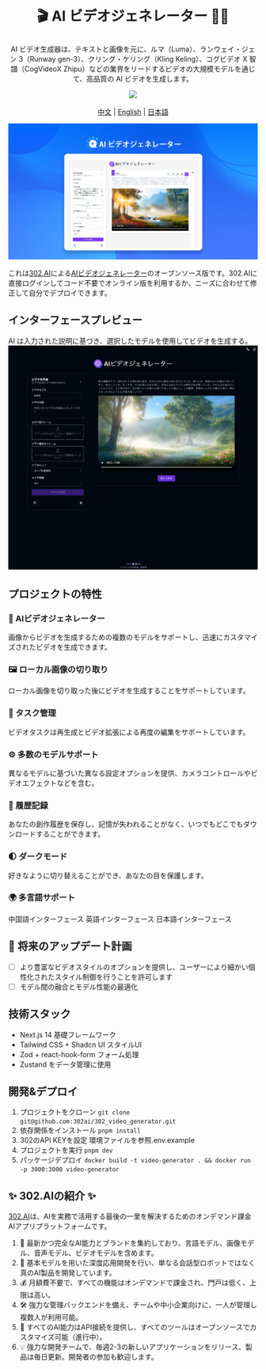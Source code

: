 # <p align="center">🎬 AI ビデオジェネレーター 🚀✨</p>

<p align="center">AI ビデオ生成器は、テキストと画像を元に、ルマ（Luma）、ランウェイ・ジェン 3（Runway gen-3）、クリング・ケリング（Kling Keling）、コグビデオ X 智譜（CogVideoX Zhipu）などの業界をリードするビデオの大規模モデルを通じて、高品質の AI ビデオを生成します。</p>

<p align="center"><a href="https://302.ai/ja/tools/vgen/" target="blank"><img src="https://file.302ai.cn/gpt/imgs/github/302_badge.png" /></a></p >

<p align="center"><a href="README_zh.md">中文</a> | <a href="README.md">English</a> | <a href="README_ja.md">日本語</a></p>

![v-gen](docs/AI视频生成器jp.png)

これは[302.AI](https://302.ai)による[AIビデオジェネレーター](https://302.ai/tools/vgen/)のオープンソース版です。302.AIに直接ログインしてコード不要でオンライン版を利用するか、ニーズに合わせて修正して自分でデプロイできます。

## インターフェースプレビュー
AI は入力された説明に基づき、選択したモデルを使用してビデオを生成する。
![v-gen](docs/ja.png)

## プロジェクトの特性

### 🎥 AIビデオジェネレーター
画像からビデオを生成するための複数のモデルをサポートし、迅速にカスタマイズされたビデオを生成できます。
### 🖼️ ローカル画像の切り取り
ローカル画像を切り取った後にビデオを生成することをサポートしています。
### 🔄 タスク管理
ビデオタスクは再生成とビデオ拡張による再度の編集をサポートしています。
### ⚙️ 多数のモデルサポート
異なるモデルに基づいた異なる設定オプションを提供、カメラコントロールやビデオエフェクトなどを含む。
### 📜 履歴記録
あなたの創作履歴を保存し、記憶が失われることがなく、いつでもどこでもダウンロードすることができます。
### 🌓 ダークモード
好きなように切り替えることができ、あなたの目を保護します。
### 🌍 多言語サポート
中国語インターフェース
英語インターフェース
日本語インターフェース

## 🚩 将来のアップデート計画
- [ ] より豊富なビデオスタイルのオプションを提供し、ユーザーにより細かい個性化されたスタイル制御を行うことを許可します
- [ ] モデル間の融合とモデル性能の最適化

## 技術スタック

- Next.js 14 基礎フレームワーク
- Tailwind CSS + Shadcn UI スタイルUI
- Zod + react-hook-form フォーム処理
- Zustand をデータ管理に使用

## 開発&デプロイ

1. プロジェクトをクローン `git clone git@github.com:302ai/302_video_generator.git`
2. 依存関係をインストール `pnpm install`
3. 302のAPI KEYを設定 環境ファイルを参照.env.example
4. プロジェクトを実行 `pnpm dev`
5. パッケージデプロイ `docker build -t video-generator . && docker run -p 3000:3000 video-generator`


## ✨ 302.AIの紹介 ✨

[302.AI](https://302.ai)は、AIを実務で活用する最後の一里を解決するためのオンデマンド課金AIアプリプラットフォームです。

1. 🧠 最新かつ完全なAI能力とブランドを集約しており、言語モデル、画像モデル、音声モデル、ビデオモデルを含めます。
2. 🚀 基本モデルを用いた深度応用開発を行い、単なる会話型ロボットではなく真のAI製品を開発しています。
3. 💰 月額費不要で、すべての機能はオンデマンドで課金され、門戸は低く、上限は高い。
4. 🛠 強力な管理バックエンドを備え、チームや中小企業向けに、一人が管理し複数人が利用可能。
5. 🔗 すべてのAI能力はAPI接続を提供し、すべてのツールはオープンソースでカスタマイズ可能（進行中）。
6. 💡 強力な開発チームで、毎週2-3の新しいアプリケーションをリリース、製品は毎日更新。開発者の参加も歓迎します。
